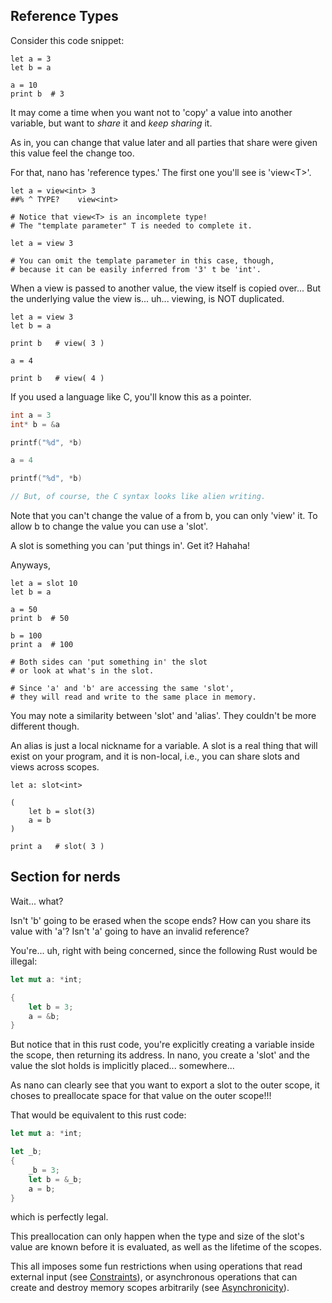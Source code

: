 ## Reference Types

Consider this code snippet:

```nano
let a = 3
let b = a

a = 10
print b  # 3
```

It may come a time when you want not to 'copy' a value into another variable, but want to _share_ it and _keep sharing_ it.

As in, you can change that value later and all parties that share were given this value feel the change too.

For that, nano has 'reference types.' The first one you'll see is 'view&lt;T&gt;'.

```nano
let a = view<int> 3
##% ^ TYPE?    view<int>

# Notice that view<T> is an incomplete type!
# The "template parameter" T is needed to complete it.

let a = view 3

# You can omit the template parameter in this case, though,
# because it can be easily inferred from '3' t be 'int'.
```

When a view is passed to another value, the view itself is copied over...
But the underlying value the view is... uh... viewing, is NOT duplicated.

```nano
let a = view 3
let b = a

print b   # view( 3 )

a = 4

print b   # view( 4 )
```

If you used a language like C, you'll know this as a pointer.

```cpp
int a = 3
int* b = &a

printf("%d", *b)

a = 4

printf("%d", *b)

// But, of course, the C syntax looks like alien writing.
```

Note that you can't change the value of a from b, you can only 'view' it.
To allow b to change the value you can use a 'slot'.

A slot is something you can 'put things in'. Get it? Hahaha!

Anyways,

```nano
let a = slot 10
let b = a

a = 50
print b  # 50

b = 100
print a  # 100

# Both sides can 'put something in' the slot
# or look at what's in the slot.

# Since 'a' and 'b' are accessing the same 'slot',
# they will read and write to the same place in memory.
```

You may note a similarity between 'slot' and 'alias'.
They couldn't be more different though.

An alias is just a local nickname for a variable. A slot is a real thing that will exist on your program, and it is non-local, i.e., you can share slots and views across scopes.

```nano
let a: slot<int>

(
	let b = slot(3)
	a = b
)

print a   # slot( 3 )
```

## Section for nerds

Wait... what?

Isn't 'b' going to be erased when the scope ends?
How can you share its value with 'a'? Isn't 'a' going to have an invalid reference?

You're... uh, right with being concerned, since the following Rust would be illegal:

```rust
let mut a: *int;

{
	let b = 3;
	a = &b;
}
```

But notice that in this rust code, you're explicitly creating a variable inside the scope, then returning its address. In nano, you create a 'slot' and the value the slot holds is implicitly placed... somewhere...

As nano can clearly see that you want to export a slot to the outer scope, it choses to preallocate space for that value on the outer scope!!!

That would be equivalent to this rust code:

```rust
let mut a: *int;

let _b;
{
	_b = 3;
	let b = &_b;
	a = b;
}
```

which is perfectly legal.

This preallocation can only happen when the type and size of the slot's value are known before it is evaluated, as well as the lifetime of the scopes.

This all imposes some fun restrictions when using operations that read external input (see [Constraints](./?article=constraints)), or asynchronous operations that can create and destroy memory scopes arbitrarily (see [Asynchronicity](./?article=asynchronicity)).
